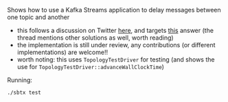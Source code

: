 Shows how to use a Kafka Streams application to delay messages between one topic and another
* this follows a discussion on Twitter [here](https://twitter.com/bibryam/status/1594609694965915649), and targets [this](https://twitter.com/jbfletch_/status/1595618906143703041) answer (the thread mentions other solutions as well, worth reading)
* the implementation is still under review, any contributions (or different implementations) are welcome!!
* worth noting: this uses `TopologyTestDriver` for testing (and shows the use for `TopologyTestDriver::advanceWallClockTime`)

Running: 
```
./sbtx test 
```
